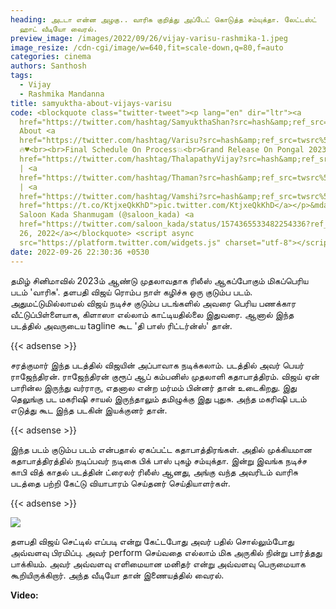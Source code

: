 ```yaml
---
heading: அடடா என்ன அழகு.. வாரிசு குறித்து அப்டேட் கொடுத்த சம்யுக்தா. லேட்டஸ்ட்
  ஹாட் வீடியோ வைரல்.
preview_image: /images/2022/09/26/vijay-varisu-rashmika-1.jpeg
image_resize: /cdn-cgi/image/w=640,fit=scale-down,q=80,f=auto
categories: cinema
authors: Santhosh
tags:
  - Vijay
  - Rashmika Mandanna
title: samyuktha-about-vijays-varisu
code: <blockquote class="twitter-tweet"><p lang="en" dir="ltr"><a
  href="https://twitter.com/hashtag/SamyukthaShan?src=hash&amp;ref_src=twsrc%5Etfw">#SamyukthaShan</a>
  About <a
  href="https://twitter.com/hashtag/Varisu?src=hash&amp;ref_src=twsrc%5Etfw">#Varisu</a>
  🔥♥️<br><br>Final Schedule On Process💥<br>Grand Release On Pongal 2023⭐<a
  href="https://twitter.com/hashtag/ThalapathyVijay?src=hash&amp;ref_src=twsrc%5Etfw">#ThalapathyVijay</a>
  | <a
  href="https://twitter.com/hashtag/Thaman?src=hash&amp;ref_src=twsrc%5Etfw">#Thaman</a>
  | <a
  href="https://twitter.com/hashtag/Vamshi?src=hash&amp;ref_src=twsrc%5Etfw">#Vamshi</a><a
  href="https://t.co/KtjxeQkKhD">pic.twitter.com/KtjxeQkKhD</a></p>&mdash;
  Saloon Kada Shanmugam (@saloon_kada) <a
  href="https://twitter.com/saloon_kada/status/1574365533482254336?ref_src=twsrc%5Etfw">September
  26, 2022</a></blockquote> <script async
  src="https://platform.twitter.com/widgets.js" charset="utf-8"></script>
date: 2022-09-26 22:30:36 +0530
---
```

தமிழ் சினிமாவில் 2023ம் ஆண்டு முதலாவதாக ரிலீஸ் ஆகப்போகும் மிகப்பெரிய படம் 'வாரிசு'. தளபதி விஜய் ரொம்ப நாள் கழிச்சு ஒரு குடும்ப படம். அதுமட்டுமில்லாமல் விஜய் நடிச்ச குடும்ப படங்களில் அவரை பெரிய பணக்கார வீட்டுப்பிள்ளையாக, கிளாஸா எல்லாம் காட்டியதில்லை இதுவரை. ஆனால் இந்த படத்தில் அவருடைய tagline கூட 'தி பாஸ் ரிட்டர்ன்ஸ்' தான்.

{{< adsense >}}

சரத்குமார் இந்த படத்தில் விஜயின் அப்பாவாக நடிக்கலாம். படத்தில் அவர் பெயர் ராஜேந்திரன். ராஜேந்திரன் குரூப் ஆப் கம்பனிஸ் முதலாளி கதாபாத்திரம். விஜய் ஏன் பாரின்ல இருந்து வர்ராரு, எதனால என்ற மர்மம் பின்னர் தான் உடைகிறது. இது தெலுங்கு பட மகரிஷி சாயல் இருந்தாலும் தமிழுக்கு இது புதுசு. அந்த மகரிஷி படம் எடுத்து கூட இந்த படகின் இயக்குனர் தான்.

{{< adsense >}}

இந்த படம் குடும்ப படம் என்பதால் ஏகப்பட்ட கதாபாத்திரங்கள். அதில் முக்கியமான கதாபாத்திரத்தில் நடிப்பவர் நடிகை பிக் பாஸ் புகழ் சம்யுக்தா. இன்று இவங்க நடிச்ச காபி வித் காதல் படத்தின்  ட்ரைலர் ரிலீஸ் ஆனது, அங்கு வந்த அவரிடம் வாரிசு படத்தை பற்றி கேட்டு வியாபாரம் செய்தனர் செய்தியாளர்கள்.

{{< adsense >}}

![](/images/2022/09/26/vijay-varisu-rashmika.jpeg)

தளபதி விஜய் செட்டில் எப்படி என்று கேட்டபோது அவர் பதில் சொல்லும்போது அவ்வளவு பிரமிப்பு. அவர் perform செய்வதை எல்லாம் மிக அருகில் நின்று பார்த்தது பாக்கியம். அவர் அவ்வளவு எளிமையான மனிதர் என்று அவ்வளவு பெருமையாக கூறியிருக்கிறார். அந்த வீடியோ தான் இணையத்தில் வைரல்.

**V﻿ideo:**